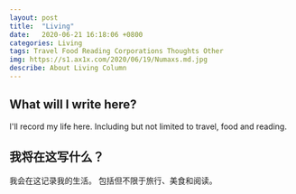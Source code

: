 ```yaml
---
layout: post
title:  "Living"
date:   2020-06-21 16:18:06 +0800
categories: Living
tags: Travel Food Reading Corporations Thoughts Other
img: https://s1.ax1x.com/2020/06/19/Numaxs.md.jpg
describe: About Living Column
---
```


## What will I write here?
I'll record my life here. Including but not limited to travel, food and reading.
## 我将在这写什么？
我会在这记录我的生活。 包括但不限于旅行、美食和阅读。

